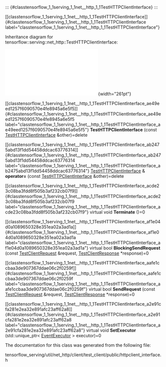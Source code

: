 ::: {#classtensorflow_1_1serving_1_1net__http_1_1TestHTTPClientInterface}
:::

[\[classtensorflow\_1\_1serving\_1\_1net\_\_http\_1\_1TestHTTPClientInterface\]]{#classtensorflow_1_1serving_1_1net__http_1_1TestHTTPClientInterface
label="classtensorflow_1_1serving_1_1net__http_1_1TestHTTPClientInterface"}

Inheritance diagram for
tensorflow::serving::net\_http::TestHTTPClientInterface:

![image](classtensorflow_1_1serving_1_1net__http_1_1TestHTTPClientInterface__inherit__graph.pdf){width="261pt"}

[\[classtensorflow\_1\_1serving\_1\_1net\_\_http\_1\_1TestHTTPClientInterface\_ae49eed1257f6090570e4fe8945a6e5f5\]]{#classtensorflow_1_1serving_1_1net__http_1_1TestHTTPClientInterface_ae49eed1257f6090570e4fe8945a6e5f5
label="classtensorflow_1_1serving_1_1net__http_1_1TestHTTPClientInterface_ae49eed1257f6090570e4fe8945a6e5f5"}
**TestHTTPClientInterface** (const
[TestHTTPClientInterface](#classtensorflow_1_1serving_1_1net__http_1_1TestHTTPClientInterface)
&other)=delete

[\[classtensorflow\_1\_1serving\_1\_1net\_\_http\_1\_1TestHTTPClientInterface\_ab2475abd13f1dd54458ddcac63776314\]]{#classtensorflow_1_1serving_1_1net__http_1_1TestHTTPClientInterface_ab2475abd13f1dd54458ddcac63776314
label="classtensorflow_1_1serving_1_1net__http_1_1TestHTTPClientInterface_ab2475abd13f1dd54458ddcac63776314"}
[TestHTTPClientInterface](#classtensorflow_1_1serving_1_1net__http_1_1TestHTTPClientInterface)
& **operator=** (const
[TestHTTPClientInterface](#classtensorflow_1_1serving_1_1net__http_1_1TestHTTPClientInterface)
&other)=delete

[\[classtensorflow\_1\_1serving\_1\_1net\_\_http\_1\_1TestHTTPClientInterface\_acde23c08ba3fdd8f505b3af232cb07f9\]]{#classtensorflow_1_1serving_1_1net__http_1_1TestHTTPClientInterface_acde23c08ba3fdd8f505b3af232cb07f9
label="classtensorflow_1_1serving_1_1net__http_1_1TestHTTPClientInterface_acde23c08ba3fdd8f505b3af232cb07f9"}
virtual void **Terminate** ()=0

[\[classtensorflow\_1\_1serving\_1\_1net\_\_http\_1\_1TestHTTPClientInterface\_af1e04d0a1089650328e351ea02a3ad1a\]]{#classtensorflow_1_1serving_1_1net__http_1_1TestHTTPClientInterface_af1e04d0a1089650328e351ea02a3ad1a
label="classtensorflow_1_1serving_1_1net__http_1_1TestHTTPClientInterface_af1e04d0a1089650328e351ea02a3ad1a"}
virtual bool **BlockingSendRequest** (const
[TestClientRequest](#structtensorflow_1_1serving_1_1net__http_1_1TestClientRequest)
&request,
[TestClientResponse](#structtensorflow_1_1serving_1_1net__http_1_1TestClientResponse)
$\ast$response)=0

[\[classtensorflow\_1\_1serving\_1\_1net\_\_http\_1\_1TestHTTPClientInterface\_aafe1ccbaa3de907367ddae06c2f0259f\]]{#classtensorflow_1_1serving_1_1net__http_1_1TestHTTPClientInterface_aafe1ccbaa3de907367ddae06c2f0259f
label="classtensorflow_1_1serving_1_1net__http_1_1TestHTTPClientInterface_aafe1ccbaa3de907367ddae06c2f0259f"}
virtual bool **SendRequest** (const
[TestClientRequest](#structtensorflow_1_1serving_1_1net__http_1_1TestClientRequest)
&request,
[TestClientResponse](#structtensorflow_1_1serving_1_1net__http_1_1TestClientResponse)
$\ast$response)=0

[\[classtensorflow\_1\_1serving\_1\_1net\_\_http\_1\_1TestHTTPClientInterface\_a2e91cfa281e2ea32e891afc23aff62a8\]]{#classtensorflow_1_1serving_1_1net__http_1_1TestHTTPClientInterface_a2e91cfa281e2ea32e891afc23aff62a8
label="classtensorflow_1_1serving_1_1net__http_1_1TestHTTPClientInterface_a2e91cfa281e2ea32e891afc23aff62a8"}
virtual void **SetExecutor** (std::unique\_ptr$<$
[EventExecutor](#classtensorflow_1_1serving_1_1net__http_1_1EventExecutor)
$>$ executor)=0

The documentation for this class was generated from the following file:

tensorflow\_serving/util/net\_http/client/test\_client/public/httpclient\_interface.h
